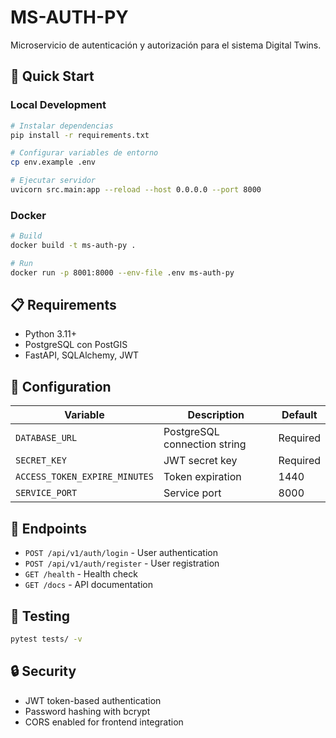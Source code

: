 # MS-AUTH-PY

Microservicio de autenticación y autorización para el sistema Digital Twins.

## 🚀 Quick Start

### Local Development
```bash
# Instalar dependencias
pip install -r requirements.txt

# Configurar variables de entorno
cp env.example .env

# Ejecutar servidor
uvicorn src.main:app --reload --host 0.0.0.0 --port 8000
```

### Docker
```bash
# Build
docker build -t ms-auth-py .

# Run
docker run -p 8001:8000 --env-file .env ms-auth-py
```

## 📋 Requirements

- Python 3.11+
- PostgreSQL con PostGIS
- FastAPI, SQLAlchemy, JWT

## 🔧 Configuration

| Variable | Description | Default |
|----------|-------------|---------|
| `DATABASE_URL` | PostgreSQL connection string | Required |
| `SECRET_KEY` | JWT secret key | Required |
| `ACCESS_TOKEN_EXPIRE_MINUTES` | Token expiration | 1440 |
| `SERVICE_PORT` | Service port | 8000 |

## 📡 Endpoints

- `POST /api/v1/auth/login` - User authentication
- `POST /api/v1/auth/register` - User registration
- `GET /health` - Health check
- `GET /docs` - API documentation

## 🧪 Testing

```bash
pytest tests/ -v
```

## 🔒 Security

- JWT token-based authentication
- Password hashing with bcrypt
- CORS enabled for frontend integration
